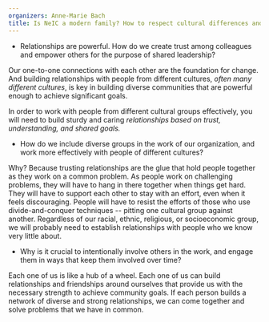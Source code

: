 ```yaml
---
organizers: Anne-Marie Bach
title: Is NeIC a modern family? How to respect cultural differences and aiming for same goals, at the same time acting as a leading eScience organization 
---
```


- Relationships are powerful. How do we create trust among colleagues and empower others for the purpose of shared leadership?

Our one-to-one connections with each other are the foundation for change. And building relationships with people from different cultures, *often many different cultures*, is key in building diverse communities that are powerful enough to achieve significant goals.

In order to work with people from different cultural groups effectively, you will need to build sturdy and caring *relationships based on trust, understanding, and shared goals.*

- How do we include diverse groups in the work of our organization, and work more effectively with people of different cultures?

Why? Because trusting relationships are the glue that hold people together as they work on a common problem. As people work on challenging problems, they will have to hang in there together when things get hard. They will have to support each other to stay with an effort, even when it feels discouraging. People will have to resist the efforts of those who use divide-and-conquer techniques -- pitting one cultural group against another.
Regardless of our racial, ethnic, religious, or socioeconomic group, we will probably need to establish relationships with people who we know very little about.

- Why is it crucial to intentionally involve others in the work, and engage them in ways that keep them involved over time?

Each one of us is like a hub of a wheel. Each one of us can build relationships and friendships around ourselves that provide us with the necessary strength to achieve community goals. If each person builds a network of diverse and strong relationships, we can come together and solve problems that we have in common.
